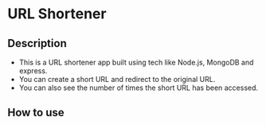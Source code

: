 # URL Shortener

## Description

- This is a URL shortener app built using tech like Node.js, MongoDB and express.
- You can create a short URL and redirect to the original URL.
- You can also see the number of times the short URL has been accessed.

## How to use

<!-- Clone the repo and run the following commands: -->
